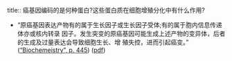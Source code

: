title:: 癌基因编码的是何种蛋白?这些蛋白质在细胞增殖分化中有什么作用?

- “原癌基因表达产物有的属于生长因子或生长因子受体;有的属于胞内信息传递体亦或核内转录 因子。发生突变的原癌基因可能生成上述产物的变异体，后者的生成及过量表达会导致细胞生长、增 殖失控，进而引起癌变。” ([“Biochemeistry”, p. 445](zotero://select/library/items/5LP9YZZU)) ([pdf](zotero://open-pdf/library/items/2MLGCVRM?page=445&annotation=HKXHSFKP))
